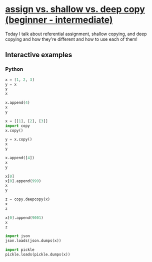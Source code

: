 # [assign vs. shallow vs. deep copy (beginner - intermediate)](https://youtu.be/5Ufr51uPHEs)

Today I talk about referential assignment, shallow copying, and deep copying and how they're different and how to use each of them!

## Interactive examples

### Python

```python
x = [1, 2, 3]
y = x
y
x

x.append(4)
x
y

x = [[1], [2], [3]]
import copy
x.copy()

y = x.copy()
x
y

x.append([4])
x
y

x[0]
x[0].append(999)
x
y

z = copy.deepcopy(x)
x
z

x[0].append(9001)
x
z

import json
json.loads(json.dumps(x))

import pickle
pickle.loads(pickle.dumps(x))
```
